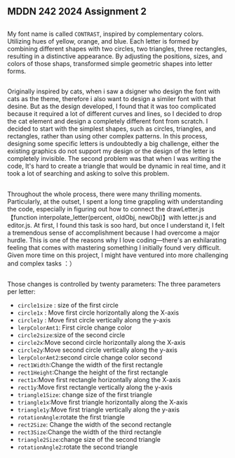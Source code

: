 ## MDDN 242 2024 Assignment 2

##
My font name is called `CONTRAST`, inspired by complementary colors. Utilizing hues of yellow, orange, and blue. Each letter is formed by combining different shapes with two circles, two triangles, three rectangles, resulting in a distinctive appearance.  By adjusting the positions, sizes, and colors of those shaps,  transformed simple geometric shapes into letter forms.

##
Originally inspired by cats, when i saw  a dsigner who design the font  with cats as the theme, therefore i also want to design a similer font with that desine. But as the design developed, I found that it was too complicated because it required a lot of different curves and lines, so I decided to drop the cat element and design a completely different font from scratch. I decided to start with the simplest shapes, such as circles, triangles, and rectangles, rather than using other complex patterns. In this process, designing some specific letters is undoubtedly a big challenge, either the existing graphics do not support my design or the design of the letter is completely invisible. The second  problem was that when I was writing the code, It's hard to create a triangle that would be dynamic in real time, and it took a lot of searching and asking to solve this problem.

##
Throughout the whole process, there were many thrilling moments. Particularly, at the outset, I spent a long time grappling with understanding the code, especially in figuring out how to connect the drawLetter.js【function interpolate_letter(percent, oldObj, newObj)】with letter.js and editor.js. At first, I found this task is soo hard, but once I understand it, I felt a tremendous sense of accomplishment because I had overcome a major hurdle. This is one of the reasons why I love coding—there's an exhilarating feeling that comes with mastering something I initially found very difficult. Given more time on this project, I might have ventured into more challenging and complex tasks ：）

##
Those changes is controlled by twenty parameters: 
The three parameters per letter:
  * `circle1size` : size of the first circle 
  * `circle1x` : Move first circle horizontally along the X-axis 
  * `circle1y` : Move first circle vertically along the y-axis 
  * `lerpColorAmt1`: First circle change color 
  * `circle2size`:size of the second circle 
  * `circle2x`:Move second circle horizontally along the X-axis 
  * `circle2y`:Move second circle vertically along the y-axis 
  * `lerpColorAmt2`:second circle change color second
  * `rect1Width`:Change the width of the first rectangle
  * `rect1Height`:Change the height of the first rectangle
  * `rect1x`:Move first rectangle horizontally along the X-axis 
  * `rect1y`:Move first rectangle vertically along the y-axis 
  * `triangle1Size`: change size of the first triangle 
  * `triangle1x`:Move first triangle horizontally along the X-axis 
  * `triangle1y`:Move first triangle vertically along the y-axis 
  * `rotationAngle`:rotate the first triangle 
  * `rect2Size`: Change the width of the second rectangle
  * `rect3Size`:Change the width of the third rectangle
  * `triangle2Size`:change size of the second triangle 
  * `rotationAngle2`:rotate the second triangle


